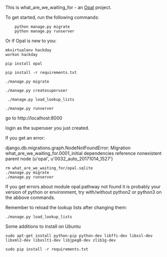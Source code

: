 This is what_are_we_waiting_for - an [Opal](https://github.com/openhealthcare/opal) project.

To get started, run the following commands:

```
    python manage.py migrate
    python manage.py runserver
```


Or if Opal is new to you:


```
mkvirtualenv hackday
workon hackday

pip install opal

pip install -r requirements.txt

./manage.py migrate

./manage.py createsuperuser

 ./manage.py load_lookup_lists

./manage.py runserver

```

go to http://localhost:8000

login as the superuser you just created.


If you get an error:

django.db.migrations.graph.NodeNotFoundError: Migration what_are_we_waiting_for.0001_initial dependencies reference nonexistent parent node (u'opal', u'0032_auto_20171014_1527')


```
rm what_are_we_waiting_for/opal.sqlite
./manage.py migrate
./manage.py runserver

```

If you get errors about module opal.pathway not found it is probably your version of python or environment, try with/without python2 or python3 on the abbove commands.

Remember to reload the lookup lists after changing them:
```
./manage.py load_lookup_lists
```


Some additions to install on Ubuntu
```
sudo apt-get install python-pip python-dev libffi-dev libssl-dev libxml2-dev libxslt1-dev libjpeg8-dev zlib1g-dev

sudo pip install -r requirements.txt
```
